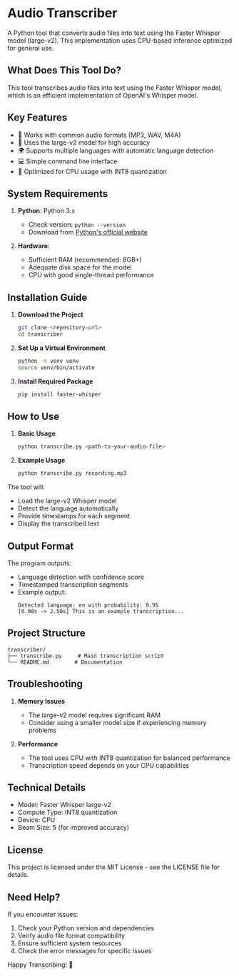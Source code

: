 # Audio Transcriber

A Python tool that converts audio files into text using the Faster Whisper model (large-v2). This implementation uses CPU-based inference optimized for general use.

## What Does This Tool Do?

This tool transcribes audio files into text using the Faster Whisper model, which is an efficient implementation of OpenAI's Whisper model.

## Key Features

- 🎵 Works with common audio formats (MP3, WAV, M4A)
- 🎯 Uses the large-v2 model for high accuracy
- 🌍 Supports multiple languages with automatic language detection
- 💻 Simple command line interface
- 🚀 Optimized for CPU usage with INT8 quantization

## System Requirements

1. **Python**: Python 3.x
   - Check version: `python --version`
   - Download from [Python's official website](https://www.python.org/downloads/)

2. **Hardware**:
   - Sufficient RAM (recommended: 8GB+)
   - Adequate disk space for the model
   - CPU with good single-thread performance

## Installation Guide

1. **Download the Project**
   ```bash
   git clone <repository-url>
   cd transcriber
   ```

2. **Set Up a Virtual Environment**
   ```bash
   python -m venv venv
   source venv/bin/activate
   ```

3. **Install Required Package**
   ```bash
   pip install faster-whisper
   ```

## How to Use

1. **Basic Usage**
   ```bash
   python transcribe.py <path-to-your-audio-file>
   ```

2. **Example Usage**
   ```bash
   python transcribe.py recording.mp3
   ```

The tool will:
- Load the large-v2 Whisper model
- Detect the language automatically
- Provide timestamps for each segment
- Display the transcribed text

## Output Format

The program outputs:
- Language detection with confidence score
- Timestamped transcription segments
- Example output:
  ```
  Detected language: en with probability: 0.95
  [0.00s -> 2.50s] This is an example transcription...
  ```

## Project Structure

```
transcriber/
├── transcribe.py     # Main transcription script
└── README.md        # Documentation
```

## Troubleshooting

1. **Memory Issues**
   - The large-v2 model requires significant RAM
   - Consider using a smaller model size if experiencing memory problems

2. **Performance**
   - The tool uses CPU with INT8 quantization for balanced performance
   - Transcription speed depends on your CPU capabilities

## Technical Details

- Model: Faster Whisper large-v2
- Compute Type: INT8 quantization
- Device: CPU
- Beam Size: 5 (for improved accuracy)

## License

This project is licensed under the MIT License - see the LICENSE file for details.

## Need Help?

If you encounter issues:
1. Check your Python version and dependencies
2. Verify audio file format compatibility
3. Ensure sufficient system resources
4. Check the error messages for specific issues

Happy Transcribing! 🎉